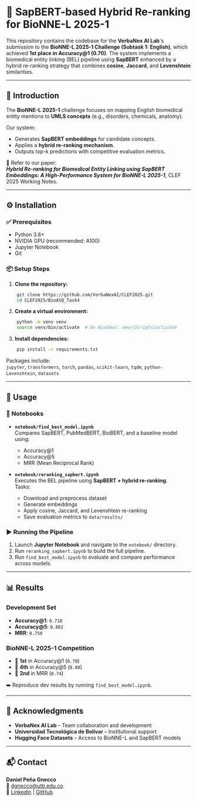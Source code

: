 # 🧠 SapBERT-based Hybrid Re-ranking for BioNNE-L 2025-1

This repository contains the codebase for the **VerbaNex AI Lab**'s submission to the **BioNNE-L 2025-1 Challenge (Subtask 1: English)**, which achieved **1st place in Accuracy@1 (0.70)**. The system implements a biomedical entity linking (BEL) pipeline using **SapBERT** enhanced by a hybrid re-ranking strategy that combines **cosine**, **Jaccard**, and **Levenshtein** similarities.

---

## 📘 Introduction

The **BioNNE-L 2025-1** challenge focuses on mapping English biomedical entity mentions to **UMLS concepts** (e.g., disorders, chemicals, anatomy).

Our system:
- Generates **SapBERT embeddings** for candidate concepts.
- Applies a **hybrid re-ranking mechanism**.
- Outputs top-k predictions with competitive evaluation metrics.

📄 Refer to our paper:  
**_Hybrid Re-ranking for Biomedical Entity Linking using SapBERT Embeddings: A High-Performance System for BioNNE-L 2025-1_**, CLEF 2025 Working Notes.

---

## ⚙️ Installation

### ✅ Prerequisites
- Python 3.8+
- NVIDIA GPU (recommended: A100)
- Jupyter Notebook
- Git

### 📦 Setup Steps

1. **Clone the repository:**
```bash
    git clone https://github.com/VerbaNexAI/CLEF2025.git  
    cd CLEF2025/BioASQ_Task4
```
2. **Create a virtual environment:**
```bash
    python -m venv venv  
    source venv/bin/activate  # On Windows: venv\Scripts\activate
```
3. **Install dependencies:**
```bash
    pip install -r requirements.txt
```
Packages include:  
`jupyter`, `transformers`, `torch`, `pandas`, `scikit-learn`, `tqdm`, `python-Levenshtein`, `datasets`

---

## 🚀 Usage

### 📒 Notebooks

- **`notebook/find_best_model.ipynb`**  
  Compares SapBERT, PubMedBERT, BioBERT, and a baseline model using:
  - Accuracy@1
  - Accuracy@5
  - MRR (Mean Reciprocal Rank)

- **`notebook/reranking_sapbert.ipynb`**  
  Executes the BEL pipeline using **SapBERT + hybrid re-ranking**.  
  Tasks:
  - Download and preprocess dataset
  - Generate embeddings
  - Apply cosine, Jaccard, and Levenshtein re-ranking
  - Save evaluation metrics to `data/results/`

### ▶️ Running the Pipeline

1. Launch **Jupyter Notebook** and navigate to the `notebook/` directory.
2. Run `reranking_sapbert.ipynb` to build the full pipeline.
3. Run `find_best_model.ipynb` to evaluate and compare performance across models.

---

## 📊 Results

### Development Set
- **Accuracy@1**: `0.718`
- **Accuracy@5**: `0.802`
- **MRR**: `0.750`

### BioNNE-L 2025-1 Competition
- 🥇 **1st** in Accuracy@1 (`0.70`)
- 🏅 **4th** in Accuracy@5 (`0.80`)
- 🥈 **2nd** in MRR (`0.74`)

➡️ Reproduce dev results by running `find_best_model.ipynb`.

---

## 🙏 Acknowledgments

- **VerbaNex AI Lab** – Team collaboration and development  
- **Universidad Tecnológica de Bolívar** – Institutional support  
- **Hugging Face Datasets** – Access to BioNNE-L and SapBERT models

---

## 📬 Contact

**Daniel Peña Gnecco**  
📧 [dgnecco@utb.edu.co](mailto:dgnecco@utb.edu.co)  
🔗 [LinkedIn](https://www.linkedin.com/in/danielarturopeña) | [GitHub](https://github.com/Danp06)
